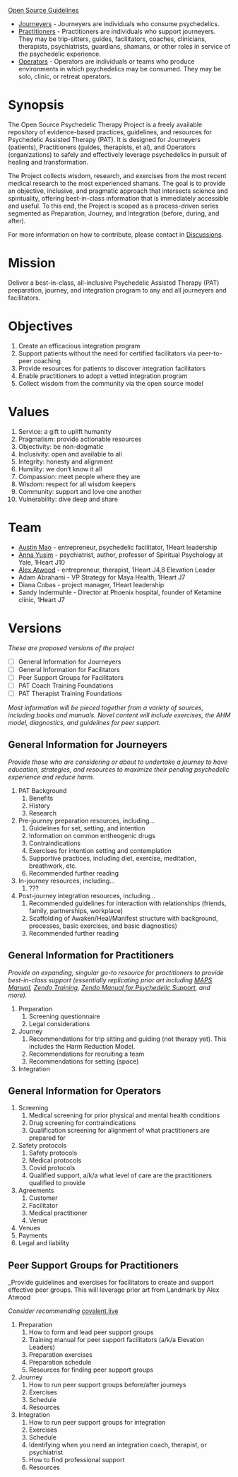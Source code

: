 [Open Source Guidelines](/project/open_source_guidelines.md)

*   [Journeyers](/journeyers) - Journeyers are individuals who consume psychedelics. 
*   [Practitioners](/practitioners) - Practitioners are individuals who support journeyers. They may be trip-sitters, guides, facilitators, coaches, clinicians, therapists, psychiatrists, guardians, shamans, or other roles in service of the psychedelic experience.
*   [Operators](/operators) - Operators are individuals or teams who produce environments in which psychedelics may be consumed. They may be solo, clinic, or retreat operators.

# Synopsis

The Open Source Psychedelic Therapy Project is a freely available repository of evidence-based practices, guidelines, and resources for Psychedelic Assisted Therapy (PAT). It is designed for Journeyers (patients), Practitioners (guides, therapists, et al), and Operators (organizations) to safely and effectively leverage psychedelics in pursuit of healing and transformation.

The Project collects wisdom, research, and exercises from the most recent medical research to the most experienced shamans. The goal is to provide an objective, inclusive, and pragmatic approach that intersects science and spirituality, offering best-in-class information that is immediately accessible and useful. To this end, the Project is scoped as a process-driven series segmented as Preparation, Journey, and Integration (before, during, and after).

For more information on how to contribute, please contact in [Discussions](https://github.com/myxeliumcom/Psychepedia/discussions).

# Mission

Deliver a best-in-class, all-inclusive Psychedelic Assisted Therapy (PAT) preparation, journey, and integration program to any and all journeyers and facilitators.

# Objectives

1.  Create an efficacious integration program
2.  Support patients without the need for certified facilitators via peer-to-peer coaching
3.  Provide resources for patients to discover integration facilitators
4.  Enable practitioners to adopt a vetted integration program
5.  Collect wisdom from the community via the open source model

# Values

1.  Service: a gift to uplift humanity
2.  Pragmatism: provide actionable resources
3.  Objectivity: be non-dogmatic
4.  Inclusivity: open and available to all
5.  Integrity: honesty and alignment
6.  Humility: we don’t know it all
7.  Compassion: meet people where they are
8.  Wisdom: respect for all wisdom keepers
9.  Community: support and love one another
10.  Vulnerability: dive deep and share

# Team

*   [Austin Mao](http://www.austinmao.com) - entrepreneur, psychedelic facilitator, 1Heart leadership
*   [Anna Yusim](http://www.annayusim.com) - psychiatrist, author, professor of Spiritual Psychology at Yale, 1Heart J10
*   [Alex Atwood](http://www.alexatwood.com) - entrepreneur, therapist, 1Heart J4,8 Elevation Leader
*   Adam Abrahami - VP Strategy for Maya Health, 1Heart J7
*   Diana Cobas - project manager, 1Heart leadership
*   Sandy Indermuhle - Director at Phoenix hospital, founder of Ketamine clinic, 1Heart J7

# Versions

_These are proposed versions of the project_

*   [ ] General Information for Journeyers
*   [ ] General Information for Facilitators
*   [ ] Peer Support Groups for Facilitators
*   [ ] PAT Coach Training Foundations
*   [ ] PAT Therapist Training Foundations

_Most information will be pieced together from a variety of sources, including books and manuals. Novel content will include exercises, the AHM model, diagnostics, and guidelines for peer support._

## General Information for Journeyers

_Provide those who are considering or about to undertake a journey to have education, strategies, and resources to maximize their pending psychedelic experience and reduce harm._

1.  PAT Background
    1.  Benefits
    2.  History
    3.  Research
2.  Pre-journey preparation resources, including…
    1.  Guidelines for set, setting, and intention
    2.  Information on common entheogenic drugs
    3.  Contraindications
    4.  Exercises for intention setting and contemplation
    5.  Supportive practices, including diet, exercise, meditation, breathwork, etc.
    6.  Recommended further reading
3.  In-journey resources, including…
    1.  ???
4.  Post-journey integration resources, including…
    1.  Recommended guidelines for interaction with relationships (friends, family, partnerships, workplace)
    2.  Scaffolding of Awaken/Heal/Manifest structure with background, processes, basic exercises, and basic diagnostics)
    3.  Recommended further reading

## General Information for Practitioners

_Provide an expanding, singular go-to resource for practitioners to provide best-in-class support (essentially replicating prior art including_ [_MAPS Manual_](https://maps.org/2014/01/27/a-manual-for-mdma-assisted-therapy-in-the-treatment-of-ptsd/)_,_ [_Zendo Training_](https://cdn.zendoproject.org/wp-content/uploads/2021/01/06173056/Training-Manual-2020-v1.95-For-Web.pdf)_,_ [_Zendo Manual for Psychedelic Support_](https://psychsitter.com/download-manual/)_, and more)._

1.  Preparation
    1.  Screening questionnaire
    2.  Legal considerations
2.  Journey
    1.  Recommendations for trip sitting and guiding (not therapy yet). This includes the Harm Reduction Model.
    2.  Recommendations for recruiting a team
    3.  Recommendations for setting (space)
3.  Integration

## General Information for Operators

1.  Screening
    1.  Medical screening for prior physical and mental health conditions
    2.  Drug screening for contraindications
    3.  Qualification screening for alignment of what practitioners are prepared for
2.  Safety protocols
    1.  Safety protocols
    2.  Medical protocols
    3.  Covid protocols
    4.  Qualified support, a/k/a what level of care are the practitioners qualified to provide
3.  Agreements
    1.  Customer
    2.  Facilitator
    3.  Medical practitioner
    4.  Venue
4.  Venues
5.  Payments
6.  Legal and liability

## Peer Support Groups for Practitioners

_Provide guidelines and exercises for facilitators to create and support effective peer groups. This will leverage prior art from Landmark by Alex Atwood

_Consider recommending_ [covalent.live](http://covalent.live)

1.  Preparation
    1.  How to form and lead peer support groups
    2.  Training manual for peer support facilitators (a/k/a Elevation Leaders)
    3.  Preparation exercises
    4.  Preparation schedule
    5.  Resources for finding peer support groups
2.  Journey
    1.  How to run peer support groups before/after journeys
    2.  Exercises
    3.  Schedule
    4.  Resources
3.  Integration
    1.  How to run peer support groups for integration
    2.  Exercises
    3.  Schedule
    4.  Identifying when you need an integration coach, therapist, or psychiatrist
    5.  How to find professional support
    6.  Resources
